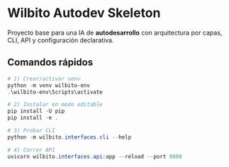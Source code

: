 # Wilbito Autodev Skeleton

Proyecto base para una IA de **autodesarrollo** con arquitectura por capas, CLI, API y configuración declarativa.

## Comandos rápidos
```powershell
# 1) Crear/activar venv
python -m venv wilbito-env
.\wilbito-env\Scripts\activate

# 2) Instalar en modo editable
pip install -U pip
pip install -e .

# 3) Probar CLI
python -m wilbito.interfaces.cli --help

# 4) Correr API
uvicorn wilbito.interfaces.api:app --reload --port 8000
```
